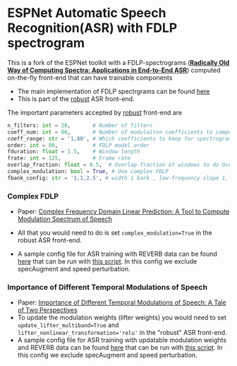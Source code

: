 # ESPNet Automatic Speech Recognition(ASR) with FDLP spectrogram 

This is a fork of the ESPNet toolkit with a FDLP-spectrograms ([**Radically Old Way of Computing Spectra: Applications in End-to-End ASR**](https://arxiv.org/abs/2103.14129)) computed on-the-fly front-end that can have trainable components 


* The main implementation of FDLP spectrgrams can be found [here](https://github.com/sadhusamik/espnet/blob/master/espnet2/layers/fdlp_spectrogram.py)
* This is part of the [robust](https://github.com/sadhusamik/espnet/blob/master/espnet2/asr/frontend/robust.py) ASR front-end.

The important parameters accepted by [robust](https://github.com/sadhusamik/espnet/blob/master/espnet2/asr/frontend/robust.py) front-end are 

```python
n_filters: int = 20,       # Number of filters
coeff_num: int = 80,       # Number of modulaiton coefficients to compute at resolution of 1/fduration 
coeff_range: str = '1,80', # Which coefficients to keep for spectrogram 
order: int = 80,           # FDLP model order 
fduration: float = 1.5,    # Window length
frate: int = 125,          # Frame rate
overlap_fraction: float = 0.5,  # Overlap fraction of windows to do Overlap-add
complex_modulation: bool = True, # Use complex FDLP 
fbank_config: str = '1,1,2.5', # width 1 bark , low-frequency slope 1, high frequency slope 2.5
```

### Complex FDLP 

* Paper: [Complex Frequency Domain Linear Prediction: A Tool to Compute Modulation Spectrum of Speech](https://arxiv.org/abs/2203.13216)

* All that you would need to do is set ```complex_modulation=True```  in the robust ASR front-end.

* A sample config file for ASR training with REVERB data can be found [here](https://github.com/sadhusamik/espnet/blob/master/egs2/reverb/asr1/conf/tuning/train_asr_transformer4_robustfrontend.yaml) that can be run with [this script](https://github.com/sadhusamik/espnet/blob/master/egs2/reverb/asr1/run_frontend.sh). In this config we exclude specAugment and speed perturbation. 

### Importance of Different Temporal Modulations of Speech 

* Paper: [Importance of Different Temporal Modulations of Speech: A Tale of Two Perspectives](https://arxiv.org/abs/2204.00065)
* To update the modulation weights (lifter weights) you would need to set ```update_lifter_multiband=True``` and ```lifter_nonlinear_transformation='relu'``` in the "robust" ASR front-end.
* A sample config file for ASR training with updatable modulation weights and REVERB data can be found [here](https://github.com/sadhusamik/espnet/blob/master/egs2/reverb/asr1/conf/tuning/train_asr_transformer4_robustfrontend_updated.yaml) that can be run with [this script](https://github.com/sadhusamik/espnet/blob/master/egs2/reverb/asr1/run_frontend_updated.sh). In this config we exclude specAugment and speed perturbation.